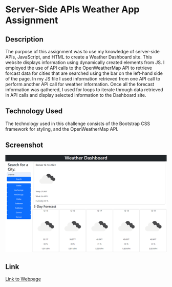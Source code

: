 # Server-Side APIs Weather App Assignment   

## Description
The purpose of this assignment was to use my knowledge of server-side APIs, JavaScript, and HTML to create a Weather Dashboard site. This website displays information using dynamically created elements from JS. I employed the use of API calls to the OpenWeatherMap API to retrieve forcast data for cities that are searched using the bar on the left-hand side of the page. In my JS file I used information retrieved from one API call to perform another API call for weather information. Once all the forecast information was gathered, I used for loops to iterate through data retrieved in API calls and display selected information to the Dashboard site.

## Technology Used
The technology used in this challenge consists of the Bootstrap CSS framework for styling, and the OpenWeatherMap API.

## Screenshot
![Screenshot of Webpage](./assets/images/Weather-App-Screenshot.png)

## Link
[Link to Webpage](https://sailorshy94.github.io/ssAPIs-weatherapp-assignment/)